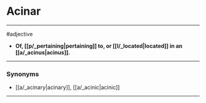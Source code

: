 # Acinar
---
#adjective
- **Of, [[p/_pertaining|pertaining]] to, or [[l/_located|located]] in an [[a/_acinus|acinus]].**
---
### Synonyms
- [[a/_acinary|acinary]], [[a/_acinic|acinic]]
---
